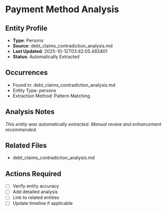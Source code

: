 # Payment Method Analysis

## Entity Profile
- **Type**: Persons
- **Source**: debt_claims_contradiction_analysis.md
- **Last Updated**: 2025-10-12T03:42:05.483401
- **Status**: Automatically Extracted

## Occurrences
- Found in: debt_claims_contradiction_analysis.md
- Entity Type: persons
- Extraction Method: Pattern Matching

## Analysis Notes
*This entity was automatically extracted. Manual review and enhancement recommended.*

## Related Files
- debt_claims_contradiction_analysis.md

## Actions Required
- [ ] Verify entity accuracy
- [ ] Add detailed analysis
- [ ] Link to related entities
- [ ] Update timeline if applicable
